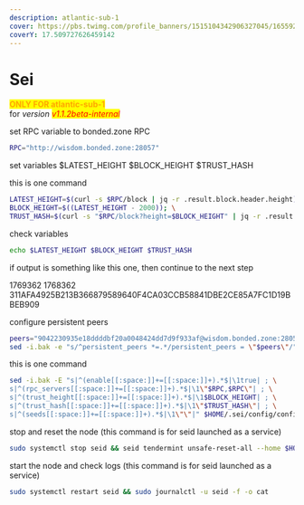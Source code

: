 ```yaml
---
description: atlantic-sub-1
cover: https://pbs.twimg.com/profile_banners/1515104342906327045/1655924054/1500x500
coverY: 17.509727626459142
---
```


# Sei

<mark style="color:orange;">**ONLY FOR atlantic-sub-1**</mark>\
for _version <mark style="color:red;">v1.1.2beta-internal</mark>_

set RPC variable to bonded.zone RPC

```bash
RPC="http://wisdom.bonded.zone:28057"
```

set variables $LATEST\_HEIGHT $BLOCK\_HEIGHT $TRUST\_HASH

this is one command

```bash
LATEST_HEIGHT=$(curl -s $RPC/block | jq -r .result.block.header.height); \
BLOCK_HEIGHT=$((LATEST_HEIGHT - 2000)); \
TRUST_HASH=$(curl -s "$RPC/block?height=$BLOCK_HEIGHT" | jq -r .result.block_id.hash)
```

check variables

```bash
echo $LATEST_HEIGHT $BLOCK_HEIGHT $TRUST_HASH
```

if output is something like this one, then continue to the next step

1769362 1768362 311AFA4925B213B366879589640F4CA03CCB58841DBE2CE85A7FC1D19BBEB909

configure persistent peers

```bash
peers="9042230935e18ddddbf20a0048424dd7d9f933af@wisdom.bonded.zone:28056"
sed -i.bak -e "s/^persistent_peers *=.*/persistent_peers = \"$peers\"/" $HOME/.sei/config/config.toml
```

this is one command

```bash
sed -i.bak -E "s|^(enable[[:space:]]+=[[:space:]]+).*$|\1true| ; \
s|^(rpc_servers[[:space:]]+=[[:space:]]+).*$|\1\"$RPC,$RPC\"| ; \
s|^(trust_height[[:space:]]+=[[:space:]]+).*$|\1$BLOCK_HEIGHT| ; \
s|^(trust_hash[[:space:]]+=[[:space:]]+).*$|\1\"$TRUST_HASH\"| ; \
s|^(seeds[[:space:]]+=[[:space:]]+).*$|\1\"\"|" $HOME/.sei/config/config.toml
```

stop and reset the node (this command is for seid launched as a service)

```bash
sudo systemctl stop seid && seid tendermint unsafe-reset-all --home $HOME/.sei --keep-addr-book
```

start the node and check logs (this command is for seid launched as a service)

```bash
sudo systemctl restart seid && sudo journalctl -u seid -f -o cat
```
